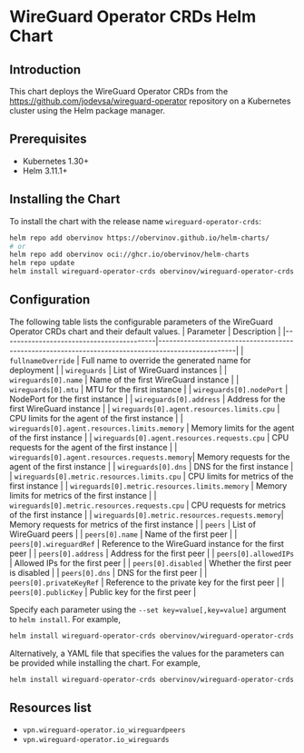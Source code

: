 # WireGuard Operator CRDs Helm Chart

## Introduction
This chart deploys the WireGuard Operator CRDs from the https://github.com/jodevsa/wireguard-operator repository on a Kubernetes cluster using the Helm package manager.

## Prerequisites
- Kubernetes 1.30+
- Helm 3.11.1+

## Installing the Chart
To install the chart with the release name `wireguard-operator-crds`:

```bash
helm repo add obervinov https://obervinov.github.io/helm-charts/
# or
helm repo add obervinov oci://ghcr.io/obervinov/helm-charts
helm repo update
helm install wireguard-operator-crds obervinov/wireguard-operator-crds
```


## Configuration

The following table lists the configurable parameters of the WireGuard Operator CRDs chart and their default values.
| Parameter                                | Description                                                                                       |
|------------------------------------------|---------------------------------------------------------------------------------------------------|
| `fullnameOverride`                       | Full name to override the generated name for deployment                                            |
| `wireguards`                             | List of WireGuard instances                                                                        |
| `wireguards[0].name`                     | Name of the first WireGuard instance                                                               |
| `wireguards[0].mtu`                      | MTU for the first instance                                                                         |
| `wireguards[0].nodePort`                 | NodePort for the first instance                                                                    |
| `wireguards[0].address`                  | Address for the first WireGuard instance                                                           |
| `wireguards[0].agent.resources.limits.cpu`    | CPU limits for the agent of the first instance                                                 |
| `wireguards[0].agent.resources.limits.memory` | Memory limits for the agent of the first instance                                              |
| `wireguards[0].agent.resources.requests.cpu`  | CPU requests for the agent of the first instance                                                |
| `wireguards[0].agent.resources.requests.memory`| Memory requests for the agent of the first instance                                             |
| `wireguards[0].dns`                      | DNS for the first instance                                                                         |
| `wireguards[0].metric.resources.limits.cpu`    | CPU limits for metrics of the first instance                                                   |
| `wireguards[0].metric.resources.limits.memory` | Memory limits for metrics of the first instance                                                |
| `wireguards[0].metric.resources.requests.cpu`  | CPU requests for metrics of the first instance                                                  |
| `wireguards[0].metric.resources.requests.memory`| Memory requests for metrics of the first instance                                               |
| `peers`                                  | List of WireGuard peers                                                                            |
| `peers[0].name`                          | Name of the first peer                                                                             |
| `peers[0].wireguardRef`                  | Reference to the WireGuard instance for the first peer                                             |
| `peers[0].address`                       | Address for the first peer                                                                         |
| `peers[0].allowedIPs`                    | Allowed IPs for the first peer                                                                     |
| `peers[0].disabled`                      | Whether the first peer is disabled                                                                 |
| `peers[0].dns`                           | DNS for the first peer                                                                             |
| `peers[0].privateKeyRef`                 | Reference to the private key for the first peer                                                    |
| `peers[0].publicKey`                     | Public key for the first peer                                                                      |


Specify each parameter using the `--set key=value[,key=value]` argument to `helm install`. For example,

```bash
helm install wireguard-operator-crds obervinov/wireguard-operator-crds --set wireguards[0].name=wg0,wireguards[0].mtu=1380,wireguards[0].nodePort=true,peers[0].name=peer0,peers[0].wireguardRef=wg0
```

Alternatively, a YAML file that specifies the values for the parameters can be provided while installing the chart. For example,

```bash
helm install wireguard-operator-crds obervinov/wireguard-operator-crds -f values.yaml
```

## Resources list
- `vpn.wireguard-operator.io_wireguardpeers`
- `vpn.wireguard-operator.io_wireguards`